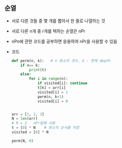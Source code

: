 ## 순열

- 서로 다른 것들 중 몇 개를 뽑아서 한 줄로 나열하는 것

- 서로 다른 n개 중 r개를 택하는 순열은 nPr

- nPn에 관한 코드를 공부하면 응용하여 nPr을 사용할 수 있음

- 코드

  ```python
  def perm(n, k):   # n 원소의 갯수, k : 현재 depth
      if n== k:
          print(t)
      else:
          for i in range(n):
              if visited[i]: continue
              t[k] = arr[i]
              visited[i] = 1
              perm(n, k+1)
              visited[i] = 0
  
  
  arr = [1, 2, 3]
  N = len(arr)
  # R = 2   nPr일때 사용
  t = [0] * N    # 원소의 순서를 저장
  visited = [0] * N
  
  perm(N, 0)
  ```

  

  